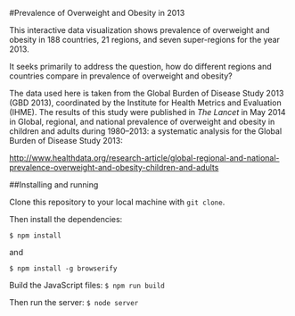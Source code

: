 #Prevalence of Overweight and Obesity in 2013

This interactive data visualization shows prevalence of overweight and obesity in 188 countries, 21 regions, and seven super-regions for the year 2013.

It seeks primarily to address the question, how do different regions and countries compare in prevalence of overweight and obesity?

The data used here is taken from the Global Burden of Disease Study 2013 (GBD 2013), coordinated by the Institute for Health Metrics and Evaluation (IHME). The results of this study were published in _The Lancet_ in May 2014 in Global, regional, and national prevalence of overweight and obesity in children and adults during 1980–2013: a systematic analysis for the Global Burden of Disease Study 2013:

<http://www.healthdata.org/research-article/global-regional-and-national-prevalence-overweight-and-obesity-children-and-adults>

##Installing and running

Clone this repository to your local machine with `git clone`.

Then install the dependencies:

`$ npm install`

and

`$ npm install -g browserify`

Build the JavaScript files: `$ npm run build`

Then run the server: `$ node server`
